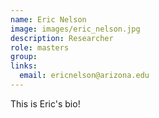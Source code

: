 ```yaml
---
name: Eric Nelson
image: images/eric_nelson.jpg
description: Researcher
role: masters
group: 
links:
  email: ericnelson@arizona.edu
---
```


This is Eric's bio!
